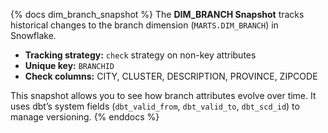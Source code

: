 {% docs dim_branch_snapshot %}
The **DIM_BRANCH Snapshot** tracks historical changes to the branch dimension
(`MARTS.DIM_BRANCH`) in Snowflake.

- **Tracking strategy:** `check` strategy on non-key attributes  
- **Unique key:** `BRANCHID`  
- **Check columns:** CITY, CLUSTER, DESCRIPTION, PROVINCE, ZIPCODE  

This snapshot allows you to see how branch attributes evolve over time.
It uses dbt’s system fields (`dbt_valid_from`, `dbt_valid_to`, `dbt_scd_id`) to manage versioning.
{% enddocs %}
